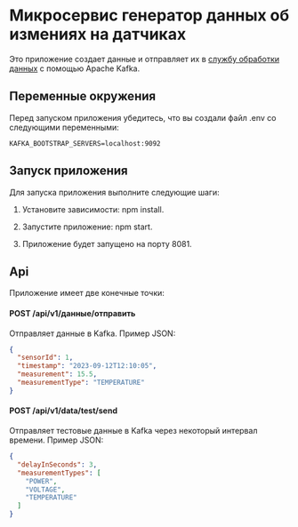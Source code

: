 # Микросервис генератор данных об измениях на датчиках


Это приложение создает данные и отправляет их в [службу обработки данных](https://github.com/AmelinRoman/data-analyser-microservice) с помощью Apache Kafka.

## Переменные окружения

Перед запуском приложения убедитесь, что вы создали файл .env со следующими переменными:


`KAFKA_BOOTSTRAP_SERVERS=localhost:9092`


## Запуск приложения

Для запуска приложения выполните следующие шаги:


1. Установите зависимости: npm install.


2. Запустите приложение: npm start.


3. Приложение будет запущено на порту 8081.


## Api

Приложение имеет две конечные точки:

#### POST /api/v1/данные/отправить

Отправляет данные в Kafka. Пример JSON:

```json
{
  "sensorId": 1,
  "timestamp": "2023-09-12T12:10:05",
  "measurement": 15.5,
  "measurementType": "TEMPERATURE"
}
```


#### POST /api/v1/data/test/send


Отправляет тестовые данные в Kafka через некоторый интервал времени. Пример JSON:

```json
{
  "delayInSeconds": 3,
  "measurementTypes": [
    "POWER",
    "VOLTAGE",
    "TEMPERATURE"
  ]
}
```

